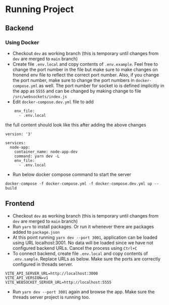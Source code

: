 # Running Project

## Backend

### Using Docker

- Checkout `dev` as working branch (this is temporary until changes from `dev` are merged to `main` branch)
- Create file `.env.local` and copy contents of `.env.example`. Feel free to change the port number in the file but make sure to make changes on fronend env file to reflect the correct port number. Also, if you change the port number, make sure to change the port numbers in `docker-compose.yml` as well. The port number for socket io is defined implicitly in the app as `5555` and can be changed by making change to file `/src/websockets/index.js`
- Edit `docker-compose.dev.yml` file to add

```
    env_file:
      - .env.local
```

the full content should look like this after adding the above changes

```
version: '3'

services:
  node-app:
    container_name: node-app-dev
    command: yarn dev -L
    env_file:
      - .env.local

```

- Run below docker compose command to start the server

```
docker-compose -f docker-compose.yml -f docker-compose.dev.yml up --build
```

## Frontend

- Checkout `dev` as working branch (this is temporary until changes from `dev` are merged to `main` branch)
- Run `yarn` to install packages. Or run it whenever there are packages added to `package.json`
- At this point running `yarn dev --port 3001`, application can be loaded using URL localhost:3001. No data will be loaded since we have not configured backend URLs. Cancel the process using `Ctrl+C`
- To connect backend, create file `.env.local` and copy contents of `.env.sample`. Replace URLs as below. Make sure the ports are correctly configured in threads server.

```
VITE_API_SERVER_URL=http://localhost:3000
VITE_API_VERSION=v1
VITE_WEBSOCKET_SERVER_URL=http://localhost:5555
```

- Run `yarn dev --port 3001` again and browse the app. Make sure the threads server project is running too.
